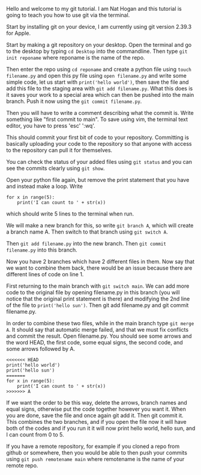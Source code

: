 Hello and welcome to my git tutorial.
I am Nat Hogan and this tutorial is
going to teach you how to use git via
the terminal.

Start by installing git on your device,
I am currently using git version 2.39.3
for Apple.

Start by making a git repository on your
desktop. Open the terminal and go to the 
desktop by typing ```cd Desktop``` into 
the commandline. Then type ```git init reponame```
where reponame is the name of the repo. 

Then enter the repo using ```cd reponame``` 
and create a python file using ```touch filename.py``` 
and open this py file using ```open filename.py```
and write some simple code, let us start with 
```print('hello world')```, then save the file
and add this file to the staging area with 
```git add filename.py```. What this does
is it saves your work to a special area
which can then be pushed into the main branch.
Push it now using the ```git commit filename.py```.

Then you will have to write a comment describing
what the commit is. Write something like "first
commit to main". To save using vim, the terminal
text editor, you have to press 'esc' ':wq'.

This should commit your first bit of code to
your repository. Committing is basically 
uploading your code to the repository so that
anyone with access to the repository can pull
it for themselves.

You can check the status of your added files
using ```git status``` and you can see the 
commits clearly using ```git show```.

Open your python file again, but remove the
print statement that you have and instead make
a loop. Write
```
for x in range(5):
    print('I can count to ' + str(x))
```
which should write 5 lines to the terminal when run.

We will make a new branch for this, so write 
```git branch A```, which will create a branch name A.
Then switch to that branch using ```git switch A```.

Then ```git add filename.py``` into the new branch.
Then ```git commit filename.py``` into this branch.

Now you have 2 branches which have 2 different files in them.
Now say that we want to combine them back, there would
be an issue because there are different lines
of code on line 1.

First returning to the
main branch with ```git switch main```. 
We can add more code to the original file by opening
filename.py in this branch (you will notice
that the original print statement is there)
and modifying the 2nd line of the file to 
```print('hello sun')```.
Then git add filename.py and git commit filename.py.

In order to combine these two files, while in 
the main branch type ```git merge A```.
It should say that automatic merge
failed, and that we must fix conflicts and commit the result.
Open filename.py. You should see some arrows
and the word HEAD, the first code, some equal signs, 
the second code, and some arrows followed by A.

```
<<<<<<< HEAD
print('hello world')
print('hello sun')
=======
for x in range(5):
    print('I can count to ' + str(x))
>>>>>>> A
```

If we want the order to be this way, delete the arrows,
branch names and equal signs, otherwise put the
code together however you want it. When you are done,
save the file and once again git add it. Then
git commit it. This combines the two branches,
and if you open the file now it will have both
of the codes and if you run it it will now print
hello world, hello sun, and I can count from 0 to 5.

If you have a remote repository, for example
if you cloned a repo from github or somewhere, 
then you would be able to then push your commits
using ```git push remotename main``` where remotename
is the name of your remote repo.
